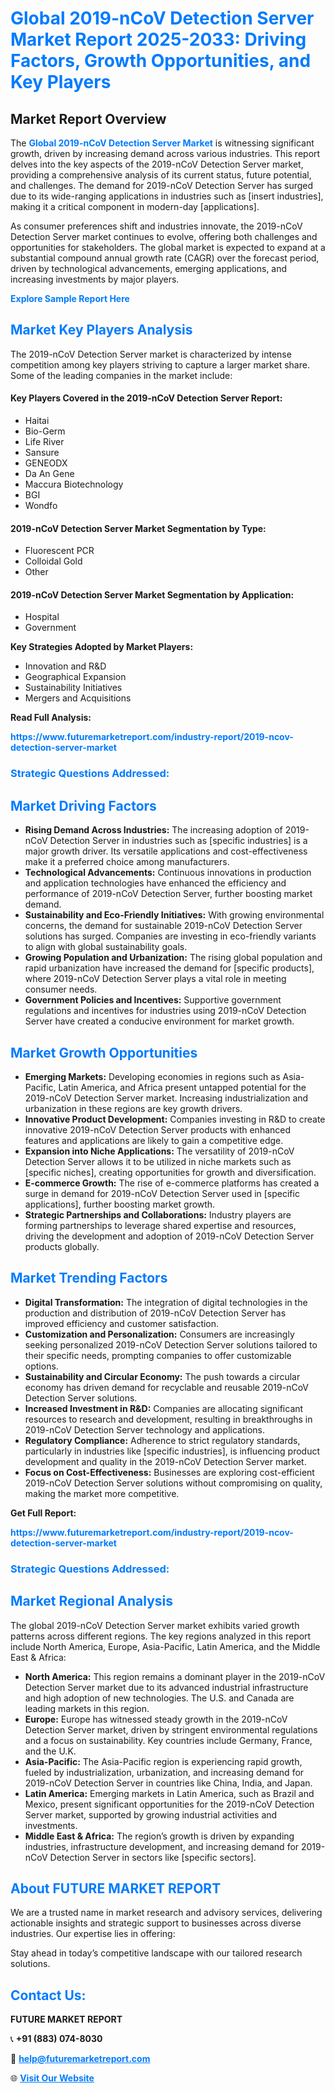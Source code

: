 <h1 style="color: #007BFF;">Global 2019-nCoV Detection Server Market Report 2025-2033: Driving Factors, Growth Opportunities, and Key Players</h1>

<section id="overview">
<h2>Market Report Overview</h2>
<p>The <a href="https://www.futuremarketreport.com/industry-report/2019-ncov-detection-server-market" style="color: #007BFF; text-decoration: none;"><strong>Global 2019-nCoV Detection Server Market</strong></a> is witnessing significant growth, driven by increasing demand across various industries. This report delves into the key aspects of the 2019-nCoV Detection Server market, providing a comprehensive analysis of its current status, future potential, and challenges. The demand for 2019-nCoV Detection Server has surged due to its wide-ranging applications in industries such as [insert industries], making it a critical component in modern-day [applications].</p>
<p>As consumer preferences shift and industries innovate, the 2019-nCoV Detection Server market continues to evolve, offering both challenges and opportunities for stakeholders. The global market is expected to expand at a substantial compound annual growth rate (CAGR) over the forecast period, driven by technological advancements, emerging applications, and increasing investments by major players.</p>
</section>

<section id="overview">
<p><a href="https://www.futuremarketreport.com/request-sample/reportId=77783" style="color: #007BFF; text-decoration: none;"><strong>Explore Sample Report Here</strong></a></p>
</section>

<section id="key-players">
<h2 style="color: #007BFF;">Market Key Players Analysis</h2>
<p>The 2019-nCoV Detection Server market is characterized by intense competition among key players striving to capture a larger market share. Some of the leading companies in the market include:</p>
<h4>Key Players Covered in the 2019-nCoV Detection Server Report:</h4>
<ul><li>Haitai</li><li>Bio-Germ</li><li>Life River</li><li>Sansure</li><li>GENEODX</li><li>Da An Gene</li><li>Maccura Biotechnology</li><li>BGI</li><li>Wondfo</li></ul>
<h4>2019-nCoV Detection Server Market Segmentation by Type:</h4>
<ul><li>Fluorescent PCR</li><li>Colloidal Gold</li><li>Other</li></ul>

<h4>2019-nCoV Detection Server Market Segmentation by Application:</h4>
<ul><li>Hospital</li><li>Government</li></ul>
<p><strong>Key Strategies Adopted by Market Players:</strong></p>
<ul>
<li>Innovation and R&D</li>
<li>Geographical Expansion</li>
<li>Sustainability Initiatives</li>
<li>Mergers and Acquisitions</li>
</ul>
</section>

<section>
<p><strong>Read Full Analysis: </strong></p><a href="https://www.futuremarketreport.com/industry-report/2019-ncov-detection-server-market" style="color: #007BFF; text-decoration: none;"><strong>https://www.futuremarketreport.com/industry-report/2019-ncov-detection-server-market</strong></a>
<h3 style="color: #007BFF;">Strategic Questions Addressed:</h3>
</section>

<section id="driving-factors">
<h2 style="color: #007BFF;">Market Driving Factors</h2>
<ul>
<li><strong>Rising Demand Across Industries:</strong> The increasing adoption of 2019-nCoV Detection Server in industries such as [specific industries] is a major growth driver. Its versatile applications and cost-effectiveness make it a preferred choice among manufacturers.</li>
<li><strong>Technological Advancements:</strong> Continuous innovations in production and application technologies have enhanced the efficiency and performance of 2019-nCoV Detection Server, further boosting market demand.</li>
<li><strong>Sustainability and Eco-Friendly Initiatives:</strong> With growing environmental concerns, the demand for sustainable 2019-nCoV Detection Server solutions has surged. Companies are investing in eco-friendly variants to align with global sustainability goals.</li>
<li><strong>Growing Population and Urbanization:</strong> The rising global population and rapid urbanization have increased the demand for [specific products], where 2019-nCoV Detection Server plays a vital role in meeting consumer needs.</li>
<li><strong>Government Policies and Incentives:</strong> Supportive government regulations and incentives for industries using 2019-nCoV Detection Server have created a conducive environment for market growth.</li>
</ul>
</section>

<section id="growth-opportunities">
<h2 style="color: #007BFF;">Market Growth Opportunities</h2>
<ul>
<li><strong>Emerging Markets:</strong> Developing economies in regions such as Asia-Pacific, Latin America, and Africa present untapped potential for the 2019-nCoV Detection Server market. Increasing industrialization and urbanization in these regions are key growth drivers.</li>
<li><strong>Innovative Product Development:</strong> Companies investing in R&D to create innovative 2019-nCoV Detection Server products with enhanced features and applications are likely to gain a competitive edge.</li>
<li><strong>Expansion into Niche Applications:</strong> The versatility of 2019-nCoV Detection Server allows it to be utilized in niche markets such as [specific niches], creating opportunities for growth and diversification.</li>
<li><strong>E-commerce Growth:</strong> The rise of e-commerce platforms has created a surge in demand for 2019-nCoV Detection Server used in [specific applications], further boosting market growth.</li>
<li><strong>Strategic Partnerships and Collaborations:</strong> Industry players are forming partnerships to leverage shared expertise and resources, driving the development and adoption of 2019-nCoV Detection Server products globally.</li>
</ul>
</section>

<section id="trending-factors">
<h2 style="color: #007BFF;">Market Trending Factors</h2>
<ul>
<li><strong>Digital Transformation:</strong> The integration of digital technologies in the production and distribution of 2019-nCoV Detection Server has improved efficiency and customer satisfaction.</li>
<li><strong>Customization and Personalization:</strong> Consumers are increasingly seeking personalized 2019-nCoV Detection Server solutions tailored to their specific needs, prompting companies to offer customizable options.</li>
<li><strong>Sustainability and Circular Economy:</strong> The push towards a circular economy has driven demand for recyclable and reusable 2019-nCoV Detection Server solutions.</li>
<li><strong>Increased Investment in R&D:</strong> Companies are allocating significant resources to research and development, resulting in breakthroughs in 2019-nCoV Detection Server technology and applications.</li>
<li><strong>Regulatory Compliance:</strong> Adherence to strict regulatory standards, particularly in industries like [specific industries], is influencing product development and quality in the 2019-nCoV Detection Server market.</li>
<li><strong>Focus on Cost-Effectiveness:</strong> Businesses are exploring cost-efficient 2019-nCoV Detection Server solutions without compromising on quality, making the market more competitive.</li>
</ul>
</section>

<section>
<p><strong>Get Full Report: </strong></p><a href="https://www.futuremarketreport.com/industry-report/2019-ncov-detection-server-market" style="color: #007BFF; text-decoration: none;"><strong>https://www.futuremarketreport.com/industry-report/2019-ncov-detection-server-market</strong></a>
<h3 style="color: #007BFF;">Strategic Questions Addressed:</h3>
</section>


<section id="regional-analysis">
<h2 style="color: #007BFF;">Market Regional Analysis</h2>
<p>The global 2019-nCoV Detection Server market exhibits varied growth patterns across different regions. The key regions analyzed in this report include North America, Europe, Asia-Pacific, Latin America, and the Middle East & Africa:</p>
<ul>
<li><strong>North America:</strong> This region remains a dominant player in the 2019-nCoV Detection Server market due to its advanced industrial infrastructure and high adoption of new technologies. The U.S. and Canada are leading markets in this region.</li>
<li><strong>Europe:</strong> Europe has witnessed steady growth in the 2019-nCoV Detection Server market, driven by stringent environmental regulations and a focus on sustainability. Key countries include Germany, France, and the U.K.</li>
<li><strong>Asia-Pacific:</strong> The Asia-Pacific region is experiencing rapid growth, fueled by industrialization, urbanization, and increasing demand for 2019-nCoV Detection Server in countries like China, India, and Japan.</li>
<li><strong>Latin America:</strong> Emerging markets in Latin America, such as Brazil and Mexico, present significant opportunities for the 2019-nCoV Detection Server market, supported by growing industrial activities and investments.</li>
<li><strong>Middle East & Africa:</strong> The region’s growth is driven by expanding industries, infrastructure development, and increasing demand for 2019-nCoV Detection Server in sectors like [specific sectors].</li>
</ul>
</section>

<footer>
<h2 style="color: #007BFF;">About FUTURE MARKET REPORT</h2>
<p>We are a trusted name in market research and advisory services, delivering actionable insights and strategic support to businesses across diverse industries. Our expertise lies in offering:</p>

<p>Stay ahead in today’s competitive landscape with our tailored research solutions.</p>

<h2 style="color: #007BFF;">Contact Us:</h2>
<p><strong>FUTURE MARKET REPORT</strong></p>
<p>📞 <strong>+91 (883) 074-8030</strong></p>
<p>📧 <strong><a href="mailto:help@futuremarketreport.com" style="color: #007BFF;">help@futuremarketreport.com</a></strong></p>
<p>🌐 <strong><a href="https://www.futuremarketreport.com/" style="color: #007BFF;">Visit Our Website</a></strong></p>
</footer>